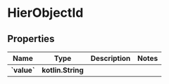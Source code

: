 
# HierObjectId

## Properties
Name | Type | Description | Notes
------------ | ------------- | ------------- | -------------
**&#x60;value&#x60;** | **kotlin.String** |  | 



